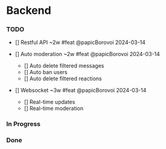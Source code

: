 # Backend

### TODO

- [] Restful API ~2w #feat @papicBorovoi 2024-03-14

- [] Auto moderation ~2w #feat @papicBorovoi 2024-03-14

  - [] Auto delete filtered messages
  - [] Auto ban users
  - [] Auto delete filtered reactions

- [] Websocket ~3w #feat @papicBorovoi 2024-03-14
  - [] Real-time updates
  - [] Real-time moderation

### In Progress

### Done
